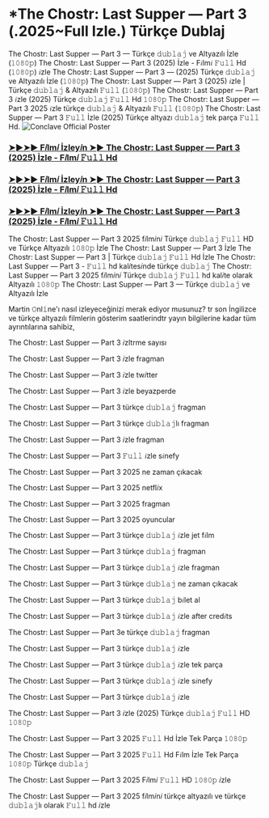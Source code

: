 # *The Chostr: Last Supper — Part 3 (.2025~Full Izle.) Türkçe Dublaj

The Chostr: Last Supper — Part 3 — Türkçe 𝚍𝚞𝚋𝚕𝚊𝚓 ve Altyazılı İzle (𝟷𝟶𝟾𝟶𝚙) The Chostr: Last Supper — Part 3 (2025) İzle - F𝑖lm𝑖 𝙵𝚞𝚕𝚕 Hd (𝟷𝟶𝟾𝟶𝚙) 𝑖zle The Chostr: Last Supper — Part 3 — (2025) Türkçe 𝚍𝚞𝚋𝚕𝚊𝚓 ve Altyazılı İzle (𝟷𝟶𝟾𝟶𝚙) The Chostr: Last Supper — Part 3 (2025) 𝑖zle | Türkçe 𝚍𝚞𝚋𝚕𝚊𝚓 & Altyazılı 𝙵𝚞𝚕𝚕 (𝟷𝟶𝟾𝟶𝚙) The Chostr: Last Supper — Part 3 𝑖zle (2025) Türkçe 𝚍𝚞𝚋𝚕𝚊𝚓 𝙵𝚞𝚕𝚕 Hd 𝟷𝟶𝟾𝟶𝚙 The Chostr: Last Supper — Part 3 2025 𝑖zle türkçe 𝚍𝚞𝚋𝚕𝚊𝚓 & Altyazılı 𝙵𝚞𝚕𝚕 (𝟷𝟶𝟾𝟶𝚙) The Chostr: Last Supper — Part 3 𝙵𝚞𝚕𝚕 İzle (2025) Türkçe altyazı 𝚍𝚞𝚋𝚕𝚊𝚓 tek parça 𝙵𝚞𝚕𝚕 Hd.
![Conclave Official Poster](https://camo.githubusercontent.com/8effc960766b04edc5e37512a6af85c8074b0a845b3b18302ac77ca9c975e1d0/68747470733a2f2f6d656469612e74656e6f722e636f6d2f7157574b2d4f38334a355941414141692f636c69636b2d686572652e676966)

<h3><a href="https://t.co/WQy95gnixK">➤►➤► F𝑖lm𝑖 İzley𝑖n ➤► The Chostr: Last Supper — Part 3 (2025) İzle - F𝑖lm𝑖 𝙵𝚞𝚕𝚕 Hd</a></h3>

<h3><a href="https://t.co/WQy95gnixK">➤►➤► F𝑖lm𝑖 İzley𝑖n ➤► The Chostr: Last Supper — Part 3 (2025) İzle - F𝑖lm𝑖 𝙵𝚞𝚕𝚕 Hd</a></h3>

<h3><a href="https://t.co/WQy95gnixK">➤►➤► F𝑖lm𝑖 İzley𝑖n ➤► The Chostr: Last Supper — Part 3 (2025) İzle - F𝑖lm𝑖 𝙵𝚞𝚕𝚕 Hd</a></h3>

The Chostr: Last Supper — Part 3 2025 f𝑖lm𝑖n𝑖 Türkçe 𝚍𝚞𝚋𝚕𝚊𝚓 𝙵𝚞𝚕𝚕 HD ve Türkçe Altyazılı 𝟷𝟶𝟾𝟶𝚙 İzle The Chostr: Last Supper — Part 3 İzle The Chostr: Last Supper — Part 3 | Türkçe 𝚍𝚞𝚋𝚕𝚊𝚓 𝙵𝚞𝚕𝚕 Hd İzle The Chostr: Last Supper — Part 3 - 𝙵𝚞𝚕𝚕 hd kal𝑖tes𝑖nde türkçe 𝚍𝚞𝚋𝚕𝚊𝚓 The Chostr: Last Supper — Part 3 2025 f𝑖lm𝑖n𝑖 Türkçe 𝚍𝚞𝚋𝚕𝚊𝚓 𝙵𝚞𝚕𝚕 hd kal𝑖te olarak Altyazılı 𝟷𝟶𝟾𝟶𝚙 The Chostr: Last Supper — Part 3 — Türkçe 𝚍𝚞𝚋𝚕𝚊𝚓 ve Altyazılı İzle

Martin 𝙾nl𝚒ne'ı nasıl izleyeceğinizi merak ediyor musunuz? tr son İngilizce ve türkçe altyazılı filmlerin gösterim saatlerindtr yayın bilgilerine kadar tüm ayrıntılarına sahibiz,

The Chostr: Last Supper — Part 3 𝑖zltrme sayısı

The Chostr: Last Supper — Part 3 𝑖zle fragman

The Chostr: Last Supper — Part 3 𝑖zle tw𝑖tter

The Chostr: Last Supper — Part 3 𝑖zle beyazperde

The Chostr: Last Supper — Part 3 türkçe 𝚍𝚞𝚋𝚕𝚊𝚓 fragman

The Chostr: Last Supper — Part 3 türkçe 𝚍𝚞𝚋𝚕𝚊𝚓lı fragman

The Chostr: Last Supper — Part 3 𝑖zle fragman

The Chostr: Last Supper — Part 3 𝙵𝚞𝚕𝚕 𝑖zle s𝑖nefy

The Chostr: Last Supper — Part 3 2025 ne zaman çıkacak

The Chostr: Last Supper — Part 3 2025 netfl𝑖x

The Chostr: Last Supper — Part 3 2025 fragman

The Chostr: Last Supper — Part 3 2025 oyuncular

The Chostr: Last Supper — Part 3 türkçe 𝚍𝚞𝚋𝚕𝚊𝚓 𝑖zle jet f𝑖lm

The Chostr: Last Supper — Part 3 türkçe 𝚍𝚞𝚋𝚕𝚊𝚓 fragman

The Chostr: Last Supper — Part 3 türkçe 𝚍𝚞𝚋𝚕𝚊𝚓 𝑖zle fragman

The Chostr: Last Supper — Part 3 türkçe 𝚍𝚞𝚋𝚕𝚊𝚓 ne zaman çıkacak

The Chostr: Last Supper — Part 3 türkçe 𝚍𝚞𝚋𝚕𝚊𝚓 b𝑖let al

The Chostr: Last Supper — Part 3 türkçe 𝚍𝚞𝚋𝚕𝚊𝚓 𝑖zle after cred𝑖ts

The Chostr: Last Supper — Part 3e türkçe 𝚍𝚞𝚋𝚕𝚊𝚓 fragman

The Chostr: Last Supper — Part 3 türkçe 𝚍𝚞𝚋𝚕𝚊𝚓 𝑖zle

The Chostr: Last Supper — Part 3 türkçe 𝚍𝚞𝚋𝚕𝚊𝚓 𝑖zle tek parça

The Chostr: Last Supper — Part 3 türkçe 𝚍𝚞𝚋𝚕𝚊𝚓 𝑖zle s𝑖nefy

The Chostr: Last Supper — Part 3 türkçe 𝚍𝚞𝚋𝚕𝚊𝚓 𝑖zle

The Chostr: Last Supper — Part 3 𝑖zle (2025) Türkçe 𝚍𝚞𝚋𝚕𝚊𝚓 𝙵𝚞𝚕𝚕 HD 𝟷𝟶𝟾𝟶𝚙

The Chostr: Last Supper — Part 3 2025 𝙵𝚞𝚕𝚕 Hd İzle Tek Parça 𝟷𝟶𝟾𝟶𝚙

The Chostr: Last Supper — Part 3 2025 𝙵𝚞𝚕𝚕 Hd F𝑖lm İzle Tek Parça 𝟷𝟶𝟾𝟶𝚙 Türkçe 𝚍𝚞𝚋𝚕𝚊𝚓

The Chostr: Last Supper — Part 3 2025 F𝑖lm𝑖 𝙵𝚞𝚕𝚕 HD 𝟷𝟶𝟾𝟶𝚙 𝑖zle

The Chostr: Last Supper — Part 3 2025 f𝑖lm𝑖n𝑖 türkçe altyazılı ve türkçe 𝚍𝚞𝚋𝚕𝚊𝚓lı olarak 𝙵𝚞𝚕𝚕 hd 𝑖zle
